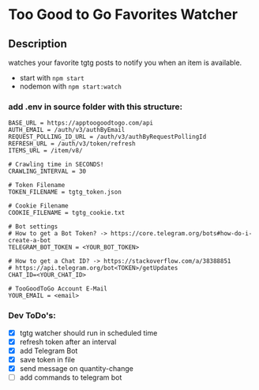 # Too Good to Go Favorites Watcher

## Description

watches your favorite tgtg posts to notify you when an item is available.

-   start with `npm start`
-   nodemon with `npm start:watch`

### add .env in source folder with this structure:

```
BASE_URL = https://apptoogoodtogo.com/api
AUTH_EMAIL = /auth/v3/authByEmail
REQUEST_POLLING_ID_URL = /auth/v3/authByRequestPollingId
REFRESH_URL = /auth/v3/token/refresh
ITEMS_URL = /item/v8/

# Crawling time in SECONDS!
CRAWLING_INTERVAL = 30

# Token Filename
TOKEN_FILENAME = tgtg_token.json

# Cookie Filename
COOKIE_FILENAME = tgtg_cookie.txt

# Bot settings
# How to get a Bot Token? -> https://core.telegram.org/bots#how-do-i-create-a-bot
TELEGRAM_BOT_TOKEN = <YOUR_BOT_TOKEN>

# How to get a Chat ID? -> https://stackoverflow.com/a/38388851
# https://api.telegram.org/bot<TOKEN>/getUpdates
CHAT_ID=<YOUR_CHAT_ID>

# TooGoodToGo Account E-Mail
YOUR_EMAIL = <email>
```

### Dev ToDo's:

-   [x] tgtg watcher should run in scheduled time
-   [x] refresh token after an interval
-   [x] add Telegram Bot
-   [x] save token in file
-   [x] send message on quantity-change
-   [ ] add commands to telegram bot
